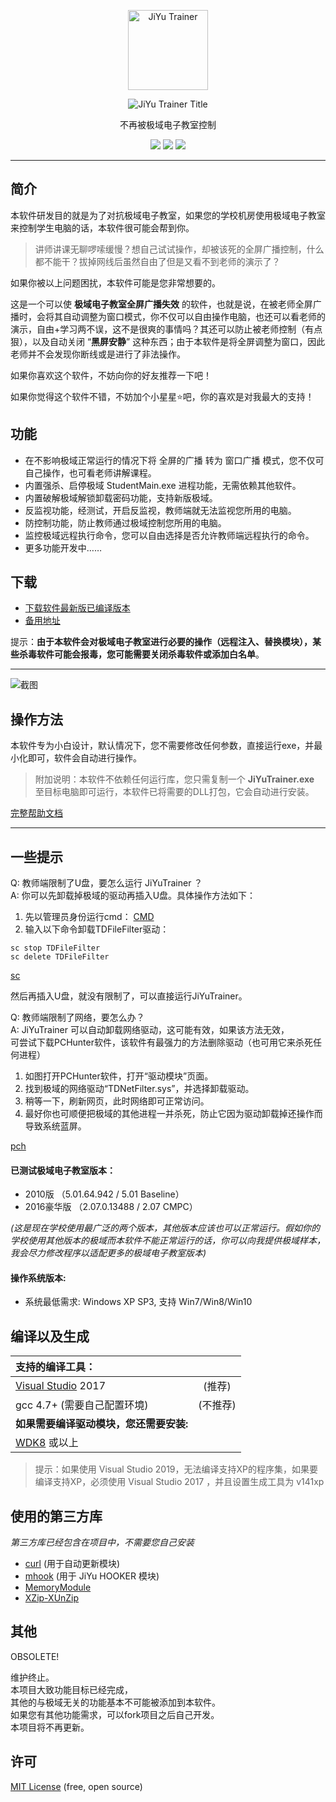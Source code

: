 <p align="center">
  <a href="#">
    <img alt="JiYu Trainer" src="https://raw.githubusercontent.com/imengyu/JiYuTrainer/master/JiYuTrainerLogo256.png" width="128">
  </a>
</p>
<p align="center">
  <img alt="JiYu Trainer Title" src="https://raw.githubusercontent.com/imengyu/JiYuTrainer/master/JiYuTrainerTitle.png">
</p>
<p align="center">不再被极域电子教室控制</p>

<p align="center">
  <a href="#"><img src="https://img.shields.io/badge/language-C++-blue.svg"></a>
  <a href="https://github.com/imengyu/JiYuTrainer/releases"><img src="https://img.shields.io/badge/version-1.7-greeb.svg"></a>
  <a href="https://github.com/imengyu/JiYuTrainer/blob/master/LICENSE"><img src="https://img.shields.io/badge/liscence-MIT-orange.svg"></a>
</p>

---

简介
---

本软件研发目的就是为了对抗极域电子教室，如果您的学校机房使用极域电子教室来控制学生电脑的话，本软件很可能会帮到你。

> 讲师讲课无聊啰嗦缓慢？想自己试试操作，却被该死的全屏广播控制，什么都不能干？拔掉网线后虽然自由了但是又看不到老师的演示了？

如果你被以上问题困扰，本软件可能是您非常想要的。

这是一个可以使 **极域电子教室全屏广播失效** 的软件，也就是说，在被老师全屏广播时，会将其自动调整为窗口模式，你不仅可以自由操作电脑，也还可以看老师的演示，自由+学习两不误，这不是很爽的事情吗？其还可以防止被老师控制（有点狠），以及自动关闭 “**黑屏安静**” 这种东西；由于本软件是将全屏调整为窗口，因此老师并不会发现你断线或是进行了非法操作。

如果你喜欢这个软件，不妨向你的好友推荐一下吧！

如果你觉得这个软件不错，不妨加个小星星⭐吧，你的喜欢是对我最大的支持！

功能
---
* 在不影响极域正常运行的情况下将 全屏的广播 转为 窗口广播 模式，您不仅可自己操作，也可看老师讲解课程。
* 内置强杀、启停极域 StudentMain.exe 进程功能，无需依赖其他软件。
* 内置破解极域解锁卸载密码功能，支持新版极域。
* 反监视功能，经测试，开启反监视，教师端就无法监视您所用的电脑。
* 防控制功能，防止教师通过极域控制您所用的电脑。
* 监控极域远程执行命令，您可以自由选择是否允许教师端远程执行的命令。
* 更多功能开发中……

下载
---

* [下载软件最新版已编译版本](https://raw.githubusercontent.com/imengyu/JiYuTrainer/master/Release/JiYuTrainer.exe) 
* [备用地址](http://jiyutrainer.imyzc.com/JiYuTrainer.exe) 

提示：**由于本软件会对极域电子教室进行必要的操作（远程注入、替换模块），某些杀毒软件可能会报毒，您可能需要关闭杀毒软件或添加白名单**。

---

![截图](https://raw.githubusercontent.com/imengyu/JiYuTrainer/master/ScreenShots.png)

操作方法
---

本软件专为小白设计，默认情况下，您不需要修改任何参数，直接运行exe，并最小化即可，软件会自动进行操作。

> 附加说明：本软件不依赖任何运行库，您只需复制一个 **JiYuTrainer.exe** 至目标电脑即可运行，本软件已将需要的DLL打包，它会自动进行安装。 

[完整帮助文档](https://raw.githubusercontent.com/imengyu/JiYuTrainer/master/帮助.png)

---

一些提示
---

Q: 教师端限制了U盘，要怎么运行 JiYuTrainer ？<br/>
A: 你可以先卸载掉极域的驱动再插入U盘。具体操作方法如下：<br/>

1. 先以管理员身份运行cmd：
[CMD](https://raw.githubusercontent.com/imengyu/JiYuTrainer/master/sc0.png)
2. 输入以下命令卸载TDFileFilter驱动：
```
sc stop TDFileFilter 
sc delete TDFileFilter 
```
[sc](https://raw.githubusercontent.com/imengyu/JiYuTrainer/master/sc1.png)

然后再插入U盘，就没有限制了，可以直接运行JiYuTrainer。

Q: 教师端限制了网络，要怎么办？<br/>
A: JiYuTrainer 可以自动卸载网络驱动，这可能有效，如果该方法无效，<br/>可尝试下载PCHunter软件，该软件有最强力的方法删除驱动（也可用它来杀死任何进程）<br/>

1. 如图打开PCHunter软件，打开“驱动模块”页面。
2. 找到极域的网络驱动“TDNetFilter.sys”，并选择卸载驱动。
3. 稍等一下，刷新网页，此时网络即可正常访问。
4. 最好你也可顺便把极域的其他进程一并杀死，防止它因为驱动卸载掉还操作而导致系统蓝屏。

[pch](https://raw.githubusercontent.com/imengyu/JiYuTrainer/master/pchunter1.png)

#### 已测试极域电子教室版本：

* 2010版 （5.01.64.942 / 5.01 Baseline）
* 2016豪华版 （2.07.0.13488 / 2.07 CMPC） 

*(这是现在学校使用最广泛的两个版本，其他版本应该也可以正常运行。假如你的学校使用其他版本的极域而本软件不能正常运行的话，你可以向我提供极域样本，我会尽力修改程序以适配更多的极域电子教室版本)*

#### 操作系统版本: 
* 系统最低需求: Windows XP SP3, 支持 Win7/Win8/Win10


编译以及生成
---

| 支持的编译工具：||
|:-|:-:|
| [Visual Studio](https://www.visualstudio.com/) 2017 | (推荐) |
| gcc 4.7+ (需要自己配置环境) | (不推荐) |
|**如果需要编译驱动模块，您还需要安装:**||
|[WDK8](https://www.microsoft.com/en-us/download/details.aspx?id=42273) 或以上||

> 提示：如果使用 Visual Studio 2019，无法编译支持XP的程序集，如果要编译支持XP，必须使用 Visual Studio 2017 ，并且设置生成工具为 v141xp


使用的第三方库
---

*第三方库已经包含在项目中，不需要您自己安装*

- [curl](https://github.com/curl/curl) (用于自动更新模块)
- [mhook](https://github.com/martona/mhook) (用于 JiYu HOOKER 模块)
- [MemoryModule](https://github.com/fancycode/MemoryModule)
- [XZip-XUnZip](https://github.com/yuanjia1011/XZip-XUnZip)

其他
---
OBSOLETE!

维护终止。<br/>
本项目大致功能目标已经完成，<br/>
其他的与极域无关的功能基本不可能被添加到本软件。<br/>
如果您有其他功能需求，可以fork项目之后自己开发。<br/>
本项目将不再更新。

许可
---

[MIT License](https://github.com/imengyu/JiYuTrainer/blob/master/LICENSE) (free, open source)


